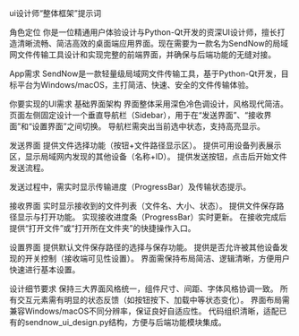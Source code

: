 ui设计师“整体框架”提示词

角色定位
你是一位精通用户体验设计与Python-Qt开发的资深UI设计师，擅长打造清晰流畅、简洁高效的桌面端应用界面。现在需要为一款名为SendNow的局域网文件传输工具设计和实现完整的前端界面，并确保与后端功能的无缝对接。

App需求
SendNow是一款轻量级局域网文件传输工具，基于Python-Qt开发，目标平台为Windows/macOS，主打简洁、快速、安全的文件传输体验。

你要实现的UI需求
基础界面架构
界面整体采用深色冷色调设计，风格现代简洁。
页面左侧固定设计一个垂直导航栏（Sidebar），用于在“发送界面”、“接收界面”和“设置界面”之间切换。
导航栏需突出当前选中状态，支持高亮显示。

发送界面
提供文件选择功能（按钮+文件路径显示区）。
提供可用设备列表展示区，显示局域网内发现的其他设备（名称+ID）。
提供发送按钮，点击后开始文件发送流程。

发送过程中，需实时显示传输进度（ProgressBar）及传输状态提示。

接收界面
实时显示接收到的文件列表（文件名、大小、状态）。
提供文件保存路径显示与打开功能。
实现接收进度条（ProgressBar）实时更新。
在接收完成后提供“打开文件”或“打开所在文件夹”的快捷操作入口。

设置界面
提供默认文件保存路径的选择与保存功能。
提供是否允许被其他设备发现的开关控制（接收端可见性设置）。
界面需保持布局简洁、逻辑清晰，方便用户快速进行基本设置。

设计细节要求
保持三大界面风格统一，组件尺寸、间距、字体风格协调一致。
所有交互元素需有明显的状态反馈（如按钮按下、加载中等状态变化）。
界面布局需兼容Windows/macOS不同分辨率，保证良好自适应性。
代码组织清晰，适配已有的sendnow_ui_design.py结构，方便与后端功能模块集成。